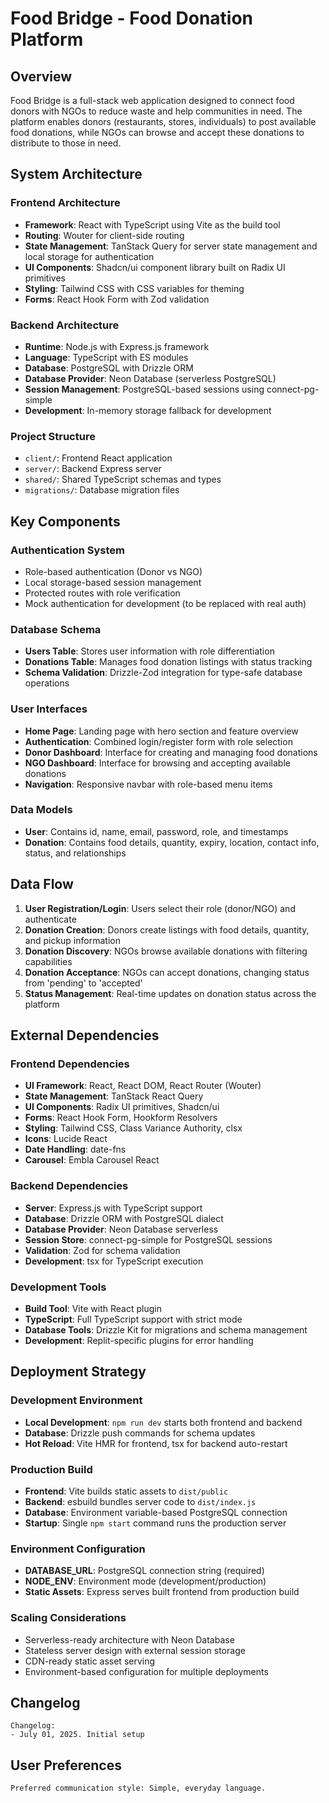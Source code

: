 # Food Bridge - Food Donation Platform

## Overview

Food Bridge is a full-stack web application designed to connect food donors with NGOs to reduce waste and help communities in need. The platform enables donors (restaurants, stores, individuals) to post available food donations, while NGOs can browse and accept these donations to distribute to those in need.

## System Architecture

### Frontend Architecture
- **Framework**: React with TypeScript using Vite as the build tool
- **Routing**: Wouter for client-side routing
- **State Management**: TanStack Query for server state management and local storage for authentication
- **UI Components**: Shadcn/ui component library built on Radix UI primitives
- **Styling**: Tailwind CSS with CSS variables for theming
- **Forms**: React Hook Form with Zod validation

### Backend Architecture
- **Runtime**: Node.js with Express.js framework
- **Language**: TypeScript with ES modules
- **Database**: PostgreSQL with Drizzle ORM
- **Database Provider**: Neon Database (serverless PostgreSQL)
- **Session Management**: PostgreSQL-based sessions using connect-pg-simple
- **Development**: In-memory storage fallback for development

### Project Structure
- `client/`: Frontend React application
- `server/`: Backend Express server
- `shared/`: Shared TypeScript schemas and types
- `migrations/`: Database migration files

## Key Components

### Authentication System
- Role-based authentication (Donor vs NGO)
- Local storage-based session management
- Protected routes with role verification
- Mock authentication for development (to be replaced with real auth)

### Database Schema
- **Users Table**: Stores user information with role differentiation
- **Donations Table**: Manages food donation listings with status tracking
- **Schema Validation**: Drizzle-Zod integration for type-safe database operations

### User Interfaces
- **Home Page**: Landing page with hero section and feature overview
- **Authentication**: Combined login/register form with role selection
- **Donor Dashboard**: Interface for creating and managing food donations
- **NGO Dashboard**: Interface for browsing and accepting available donations
- **Navigation**: Responsive navbar with role-based menu items

### Data Models
- **User**: Contains id, name, email, password, role, and timestamps
- **Donation**: Contains food details, quantity, expiry, location, contact info, status, and relationships

## Data Flow

1. **User Registration/Login**: Users select their role (donor/NGO) and authenticate
2. **Donation Creation**: Donors create listings with food details, quantity, and pickup information
3. **Donation Discovery**: NGOs browse available donations with filtering capabilities
4. **Donation Acceptance**: NGOs can accept donations, changing status from 'pending' to 'accepted'
5. **Status Management**: Real-time updates on donation status across the platform

## External Dependencies

### Frontend Dependencies
- **UI Framework**: React, React DOM, React Router (Wouter)
- **State Management**: TanStack React Query
- **UI Components**: Radix UI primitives, Shadcn/ui
- **Forms**: React Hook Form, Hookform Resolvers
- **Styling**: Tailwind CSS, Class Variance Authority, clsx
- **Icons**: Lucide React
- **Date Handling**: date-fns
- **Carousel**: Embla Carousel React

### Backend Dependencies
- **Server**: Express.js with TypeScript support
- **Database**: Drizzle ORM with PostgreSQL dialect
- **Database Provider**: Neon Database serverless
- **Session Store**: connect-pg-simple for PostgreSQL sessions
- **Validation**: Zod for schema validation
- **Development**: tsx for TypeScript execution

### Development Tools
- **Build Tool**: Vite with React plugin
- **TypeScript**: Full TypeScript support with strict mode
- **Database Tools**: Drizzle Kit for migrations and schema management
- **Development**: Replit-specific plugins for error handling

## Deployment Strategy

### Development Environment
- **Local Development**: `npm run dev` starts both frontend and backend
- **Database**: Drizzle push commands for schema updates
- **Hot Reload**: Vite HMR for frontend, tsx for backend auto-restart

### Production Build
- **Frontend**: Vite builds static assets to `dist/public`
- **Backend**: esbuild bundles server code to `dist/index.js`
- **Database**: Environment variable-based PostgreSQL connection
- **Startup**: Single `npm start` command runs the production server

### Environment Configuration
- **DATABASE_URL**: PostgreSQL connection string (required)
- **NODE_ENV**: Environment mode (development/production)
- **Static Assets**: Express serves built frontend from production build

### Scaling Considerations
- Serverless-ready architecture with Neon Database
- Stateless server design with external session storage
- CDN-ready static asset serving
- Environment-based configuration for multiple deployments

## Changelog

```
Changelog:
- July 01, 2025. Initial setup
```

## User Preferences

```
Preferred communication style: Simple, everyday language.
```
